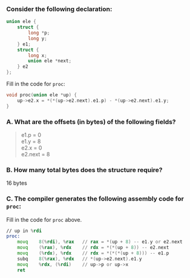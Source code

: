 ### Consider the following declaration:

```c
union ele {
    struct {
        long *p;
        long y;
    } e1;
    struct {
        long x;
        union ele *next;
    } e2
};
```

Fill in the code for `proc`:

```c
void proc(union ele *up) {
    up->e2.x = *(*(up->e2.next).e1.p) - *(up->e2.next).e1.y;
}
```

### A. What are the offsets (in bytes) of the following fields?

> e1.p = 0  
> e1.y = 8  
> e2.x = 0  
> e2.next = 8  

### B. How many total bytes does the structure require?

16 bytes

### C. The compiler generates the following assembly code for `proc`:
Fill in the code for `proc` above.

```asm
// up in %rdi
proc:
    movq    8(%rdi), %rax   // rax = *(up + 8) -- e1.y or e2.next
    movq    (%rax), %rdx    // rdx = *(*(up + 8)) -- e2.next
    movq    (%rdx), %rdx    // rdx = *(*(*(up + 8))) -- e1.p
    subq    8(%rax), %rdx   // *(up->e2.next).e1.y
    movq    %rdx, (%rdi)    // up->p or up->x
    ret
```

